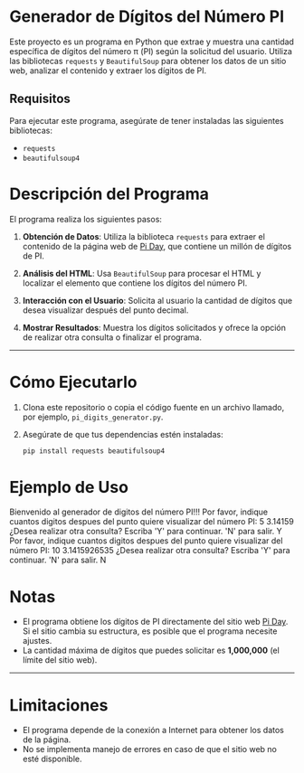 # Generador de Dígitos del Número PI

Este proyecto es un programa en Python que extrae y muestra una cantidad específica de dígitos del número π (PI) según la solicitud del usuario. Utiliza las bibliotecas `requests` y `BeautifulSoup` para obtener los datos de un sitio web, analizar el contenido y extraer los dígitos de PI.

## Requisitos

Para ejecutar este programa, asegúrate de tener instaladas las siguientes bibliotecas:

- `requests`
- `beautifulsoup4`
  
# Descripción del Programa

El programa realiza los siguientes pasos:

1. **Obtención de Datos**: Utiliza la biblioteca `requests` para extraer el contenido de la página web de [Pi Day](https://www.piday.org/million/), que contiene un millón de dígitos de PI.

2. **Análisis del HTML**: Usa `BeautifulSoup` para procesar el HTML y localizar el elemento que contiene los dígitos del número PI.

3. **Interacción con el Usuario**: Solicita al usuario la cantidad de dígitos que desea visualizar después del punto decimal.

4. **Mostrar Resultados**: Muestra los dígitos solicitados y ofrece la opción de realizar otra consulta o finalizar el programa.

---

# Cómo Ejecutarlo

1. Clona este repositorio o copia el código fuente en un archivo llamado, por ejemplo, `pi_digits_generator.py`.

2. Asegúrate de que tus dependencias estén instaladas:

   ```bash
   pip install requests beautifulsoup4
# Ejemplo de Uso
Bienvenido al generador de digitos del número PI!!!
Por favor, indique cuantos digitos despues del punto quiere visualizar del número PI: 5
3.14159
¿Desea realizar otra consulta? Escriba 'Y' para continuar. 'N' para salir. Y
Por favor, indique cuantos digitos despues del punto quiere visualizar del número PI: 10
3.1415926535
¿Desea realizar otra consulta? Escriba 'Y' para continuar. 'N' para salir. N

# Notas

- El programa obtiene los dígitos de PI directamente del sitio web [Pi Day](https://www.piday.org/million/). Si el sitio cambia su estructura, es posible que el programa necesite ajustes.
- La cantidad máxima de dígitos que puedes solicitar es **1,000,000** (el límite del sitio web).

---

# Limitaciones

- El programa depende de la conexión a Internet para obtener los datos de la página.
- No se implementa manejo de errores en caso de que el sitio web no esté disponible.
